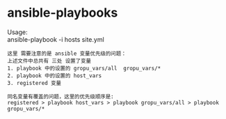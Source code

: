# ansible-playbooks

Usage:  
ansible-playbook -i hosts site.yml

```
这里 需要注意的是 ansible 变量优先级的问题：
上述文件中总共有 三处 设置了变量
1. playbook 中的设置的 gropu_vars/all  gropu_vars/*
2. playbook 中的设置的 host_vars
3. registered 变量 

同名变量有覆盖的问题，这里的优先级顺序是:
registered > playbook host_vars > playbook gropu_vars/all > playbook gropu_vars/*
```
